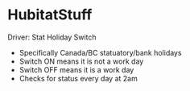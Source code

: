 # HubitatStuff
Driver:
Stat Holiday Switch
* Specifically Canada/BC statuatory/bank holidays
* Switch ON means it is not a work day
* Switch OFF means it is a work day
* Checks for status every day at 2am
